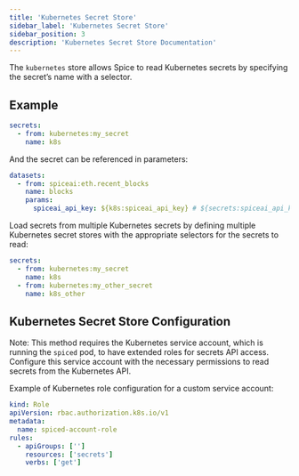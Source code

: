 ```yaml
---
title: 'Kubernetes Secret Store'
sidebar_label: 'Kubernetes Secret Store'
sidebar_position: 3
description: 'Kubernetes Secret Store Documentation'
---
```


The `kubernetes` store allows Spice to read Kubernetes secrets by specifying the secret’s name with a selector.

## Example

```yaml
secrets:
  - from: kubernetes:my_secret
    name: k8s
```

And the secret can be referenced in parameters:

```yaml
datasets:
  - from: spiceai:eth.recent_blocks
    name: blocks
    params:
      spiceai_api_key: ${k8s:spiceai_api_key} # ${secrets:spiceai_api_key} can also be used to fallback to other secret stores
```

Load secrets from multiple Kubernetes secrets by defining multiple Kubernetes secret stores with the appropriate selectors for the secrets to read:

```yaml
secrets:
  - from: kubernetes:my_secret
    name: k8s
  - from: kubernetes:my_other_secret
    name: k8s_other
```

## Kubernetes Secret Store Configuration

Note: This method requires the Kubernetes service account, which is running the `spiced` pod, to have extended roles for secrets API access. Configure this service account with the necessary permissions to read secrets from the Kubernetes API.

Example of Kubernetes role configuration for a custom service account:

```yaml
kind: Role
apiVersion: rbac.authorization.k8s.io/v1
metadata:
  name: spiced-account-role
rules:
  - apiGroups: ['']
    resources: ['secrets']
    verbs: ['get']
```
